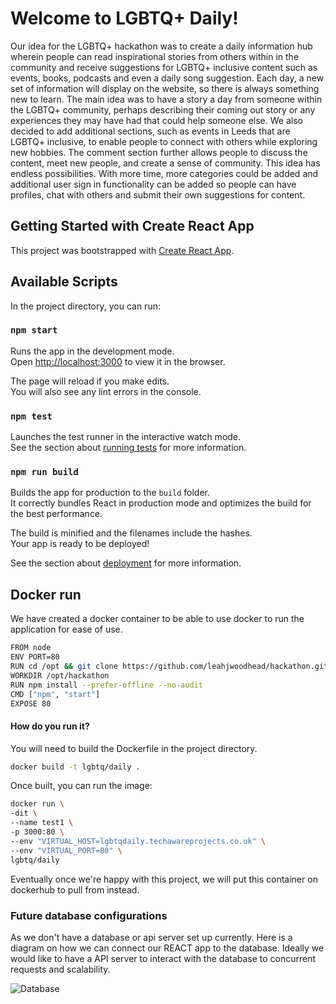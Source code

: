
# Welcome to LGBTQ+ Daily!

Our idea for the LGBTQ+ hackathon was to create a daily information hub wherein people can read inspirational stories from others within in the community and receive suggestions for LGBTQ+ inclusive content such as events, books, podcasts and even a daily song suggestion.
Each day, a new set of information will display on the website, so there is always something new to learn. The main idea was to have a story a day from someone within the LGBTQ+ community, perhaps describing their coming out story or any experiences they may have had that could help someone else.
We also decided to add additional sections, such as events in Leeds that are LGBTQ+ inclusive, to enable people to connect with others while exploring new hobbies. The comment section further allows people to discuss the content, meet new people, and create a sense of community.
This idea has endless possibilities. With more time, more categories could be added and additional user sign in functionality can be added so people can have profiles, chat with others and submit their own suggestions for content.


## Getting Started with Create React App

This project was bootstrapped with [Create React App](https://github.com/facebook/create-react-app).

## Available Scripts

In the project directory, you can run:

### `npm start`

Runs the app in the development mode.\
Open [http://localhost:3000](http://localhost:3000) to view it in the browser.

The page will reload if you make edits.\
You will also see any lint errors in the console.

### `npm test`

Launches the test runner in the interactive watch mode.\
See the section about [running tests](https://facebook.github.io/create-react-app/docs/running-tests) for more information.

### `npm run build`

Builds the app for production to the `build` folder.\
It correctly bundles React in production mode and optimizes the build for the best performance.

The build is minified and the filenames include the hashes.\
Your app is ready to be deployed!

See the section about [deployment](https://facebook.github.io/create-react-app/docs/deployment) for more information.

## Docker run
We have created a docker container to be able to use docker to run the application for ease of use.

```bash
FROM node
ENV PORT=80
RUN cd /opt && git clone https://github.com/leahjwoodhead/hackathon.git
WORKDIR /opt/hackathon
RUN npm install --prefer-offline --no-audit
CMD ["npm", "start"]
EXPOSE 80
```


#### How do you run it?
You will need to build the Dockerfile in the project directory.

```bash
docker build -t lgbtq/daily .
```
Once built, you can run the image:
```BASH
docker run \
-dit \
--name test1 \
-p 3000:80 \
--env "VIRTUAL_HOST=lgbtqdaily.techawareprojects.co.uk" \
--env "VIRTUAL_PORT=80" \
lgbtq/daily
```

Eventually once we're happy with this project, we will put this container on dockerhub to pull from instead.


### Future database configurations
As we don't have a database or api server set up currently. Here is a diagram on how we can connect our REACT app to the database. Ideally we would like to have a API server to interact with the database to concurrent requests and scalability.

![Database](https://user-images.githubusercontent.com/71640543/137460414-fa5c671f-cd48-4453-a667-0b501ffb2134.png)

